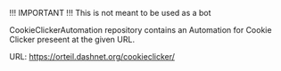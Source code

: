 !!! IMPORTANT !!! This is not meant to be used as a bot


CookieClickerAutomation repository contains an Automation for Cookie Clicker preseent at the given URL.


URL: https://orteil.dashnet.org/cookieclicker/
